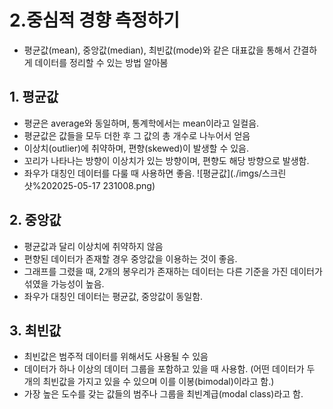 # 2.중심적 경향 측정하기
- 평균값(mean), 중앙값(median), 최빈값(mode)와 같은 대표값을 통해서 간결하게 데이터를 정리할 수 있는 방법 알아봄

## 1. 평균값
- 평균은 average와 동일하며, 통계학에서는 mean이라고 일컬음.
- 평균값은 값들을 모두 더한 후 그 값의 총 개수로 나누어서 얻음
- 이상치(outlier)에 취약하며, 편향(skewed)이 발생할 수 있음.
- 꼬리가 나타나는 방향이 이상치가 있는 방향이며, 편향도 해당 방향으로 발생함.
- 좌우가 대칭인 데이터를 다룰 때 사용하면 좋음.
  ![평균값](./imgs/스크린샷%202025-05-17 231008.png)
  
## 2. 중앙값
- 평균값과 달리 이상치에 취약하지 않음
- 편향된 데이터가 존재할 경우 중앙값을 이용하는 것이 좋음.
- 그래프를 그렸을 때, 2개의 봉우리가 존재하는 데이터는 다른 기준을 가진 데이터가 섞였을 가능성이 높음.
- 좌우가 대칭인 데이터는 평균값, 중앙값이 동일함.

## 3. 최빈값
- 최빈값은 범주적 데이터를 위해서도 사용될 수 있음
- 데이터가 하나 이상의 데이터 그룹을 포함하고 있을 때 사용함. (어떤 데이터가 두 개의 최빈값을 가지고 있을 수 있으며 이를 이봉(bimodal)이라고 함.)
- 가장 높은 도수를 갖는 값들의 범주나 그룹을 최빈계급(modal class)라고 함.
